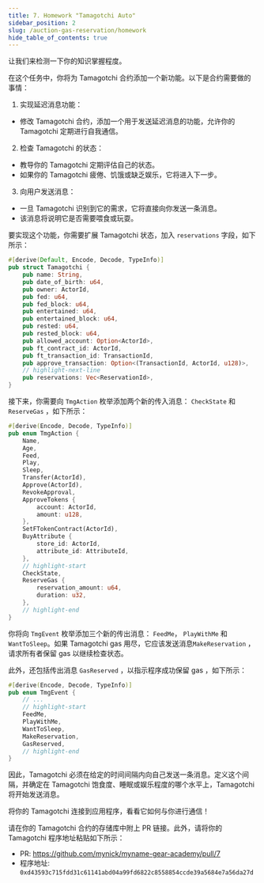 ```yaml
---
title: 7. Homework "Tamagotchi Auto"
sidebar_position: 2
slug: /auction-gas-reservation/homework
hide_table_of_contents: true
---
```


让我们来检测一下你的知识掌握程度。

在这个任务中，你将为 Tamagotchi 合约添加一个新功能。以下是合约需要做的事情：

1. 实现延迟消息功能：
- 修改 Tamagotchi 合约，添加一个用于发送延迟消息的功能，允许你的 Tamagotchi 定期进行自我通信。
2. 检查 Tamagotchi 的状态：
- 教导你的 Tamagotchi 定期评估自己的状态。
- 如果你的 Tamagotchi 疲倦、饥饿或缺乏娱乐，它将进入下一步。
3. 向用户发送消息：
- 一旦 Tamagotchi 识别到它的需求，它将直接向你发送一条消息。
- 该消息将说明它是否需要喂食或玩耍。

要实现这个功能，你需要扩展 Tamagotchi 状态，加入 `reservations` 字段，如下所示：

```rust
#[derive(Default, Encode, Decode, TypeInfo)]
pub struct Tamagotchi {
    pub name: String,
    pub date_of_birth: u64,
    pub owner: ActorId,
    pub fed: u64,
    pub fed_block: u64,
    pub entertained: u64,
    pub entertained_block: u64,
    pub rested: u64,
    pub rested_block: u64,
    pub allowed_account: Option<ActorId>,
    pub ft_contract_id: ActorId,
    pub ft_transaction_id: TransactionId,
    pub approve_transaction: Option<(TransactionId, ActorId, u128)>,
    // highlight-next-line
    pub reservations: Vec<ReservationId>,
}
```

接下来，你需要向 `TmgAction` 枚举添加两个新的传入消息： `CheckState` 和 `ReserveGas` ，如下所示：

```rust
#[derive(Encode, Decode, TypeInfo)]
pub enum TmgAction {
    Name,
    Age,
    Feed,
    Play,
    Sleep,
    Transfer(ActorId),
    Approve(ActorId),
    RevokeApproval,
    ApproveTokens {
        account: ActorId,
        amount: u128,
    },
    SetFTokenContract(ActorId),
    BuyAttribute {
        store_id: ActorId,
        attribute_id: AttributeId,
    },
    // highlight-start
    CheckState,
    ReserveGas {
        reservation_amount: u64,
        duration: u32,
    },
    // highlight-end
}
```

你将向 `TmgEvent` 枚举添加三个新的传出消息： `FeedMe`， `PlayWithMe` 和 `WantToSleep`。如果 Tamagotchi gas 用尽，它应该发送消息`MakeReservation` ，请求所有者保留 gas 以继续检查状态。

此外，还包括传出消息 `GasReserved` ，以指示程序成功保留 gas ，如下所示：

```rust
#[derive(Encode, Decode, TypeInfo)]
pub enum TmgEvent {
    // ...
    // highlight-start
    FeedMe,
    PlayWithMe,
    WantToSleep,
    MakeReservation,
    GasReserved,
    // highlight-end
}
```

因此，Tamagotchi 必须在给定的时间间隔内向自己发送一条消息。定义这个间隔，并确定在 Tamagotchi 饱食度、睡眠或娱乐程度的哪个水平上，Tamagotchi 将开始发送消息。

将你的 Tamagotchi 连接到应用程序，看看它如何与你进行通信！

请在你的 Tamagotchi 合约的存储库中附上 PR 链接。此外，请将你的 Tamagotchi 程序地址粘贴如下所示：

- PR: <https://github.com/mynick/myname-gear-academy/pull/7>
- 程序地址: `0xd43593c715fdd31c61141abd04a99fd6822c8558854ccde39a5684e7a56da27d`
